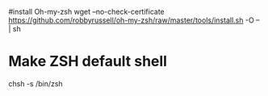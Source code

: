 #install Oh-my-zsh
wget –no-check-certificate https://github.com/robbyrussell/oh-my-zsh/raw/master/tools/install.sh -O – | sh 

# Make ZSH default shell
chsh -s /bin/zsh

